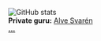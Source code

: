 ![GitHub stats](https://github-readme-stats.vercel.app/api?username=empdo&show_icons=true&count_private=true&theme=dark&bg_color=22272e&hide_border=true)
<br/>
**Private guru:** [Alve Svarén](https://github.com/alvesvaren)<br/>
[**...**](https://github.com/empdo?tab=overview&from=2034-12-01/#pinned-items-modal-wrapper)<br/>

